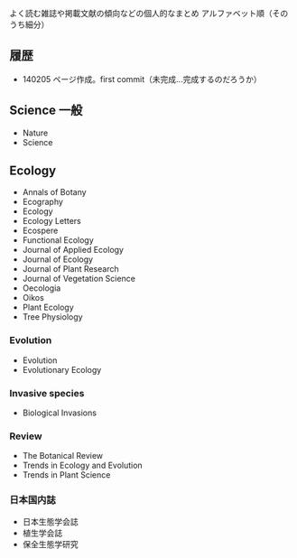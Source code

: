 
よく読む雑誌や掲載文献の傾向などの個人的なまとめ
アルファベット順（そのうち細分）

## 履歴


   * 140205 ページ作成。first commit（未完成...完成するのだろうか）

## Science 一般


   * Nature
   * Science

## Ecology


   * Annals of Botany
   * Ecography
   * Ecology
   * Ecology Letters
   * Ecospere
   * Functional Ecology
   * Journal of Applied Ecology
   * Journal of Ecology
   * Journal of Plant Research
   * Journal of Vegetation Science
   * Oecologia
   * Oikos
   * Plant Ecology
   * Tree Physiology


### Evolution


   * Evolution
   * Evolutionary Ecology

### Invasive species


   * Biological Invasions


### Review


   * The Botanical Review
   * Trends in Ecology and Evolution
   * Trends in Plant Science


### 日本国内誌


   * 日本生態学会誌
   * 植生学会誌
   * 保全生態学研究
